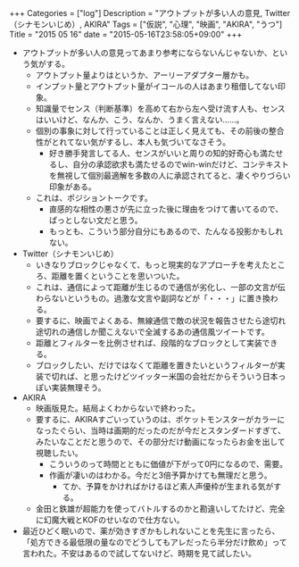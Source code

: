 +++
Categories = ["log"]
Description = "アウトプットが多い人の意見, Twitter（シナモンいじめ）, AKIRA"
Tags = ["仮説", "心理", "映画", "AKIRA", "うつ"]
Title = "2015 05 16"
date = "2015-05-16T23:58:05+09:00"
+++

* アウトプットが多い人の意見ってあまり参考にならないんじゃないか、という気がする。
	* アウトプット量よりはというか、アーリーアダプター層かも。
	* インプット量とアウトプット量がイコールの人はあまり租借してない印象。
	* 知識量でセンス（判断基準）を高めて右から左へ受け流す人も、センスはいいけど、なんか、こう、なんか、うまく言えない……。
	* 個別の事象に対して行っていることは正しく見えても、その前後の整合性がとれてない気がするし、本人も気づいてなさそう。
		* 好き勝手発言してる人、センスがいいと周りの知的好奇心も満たせるし、自分の承認欲求も満たせるのでwin-winだけど、コンテキストを無視して個別最適解を多数の人に承認されてると、凄くやりづらい印象がある。
	* これは、ポジショントークです。
		* 直感的な相性の悪さが先に立った後に理由をつけて書いてるので、ぱっとしない文だと思う。
		* もっとも、こういう部分自分にもあるので、たんなる投影かもしれない。
* Twitter（シナモンいじめ）
	* いきなりブロックじゃなくて、もっと現実的なアプローチを考えたところ、距離を置くということを思いついた。
	* これは、通信によって距離が生じるので通信が劣化し、一部の文言が伝わらないというもの。過激な文言や副詞などが「・・・」に置き換わる。
	* 要するに、映画でよくある、無線通信で敵の状況を報告させたら途切れ途切れの通信しか聞こえないで全滅するあの通信風ツイートです。
	* 距離とフィルターを比例させれば、段階的なブロックとして実装できる。
	* ブロックしたい、だけではなくて距離を置きたいというフィルターが実装で切れば、と思ったけどツイッター米国の会社だからそういう日本っぽい実装無理そう。
* AKIRA
	* 映画版見た。結局よくわからないで終わった。
	* 要するに、AKIRAすごいっていうのは、ポケットモンスターがカラーになったぐらい、当時は画期的だったのだが今だとスタンダードすぎて、みたいなことだと思うので、その部分だけ動画になったらお金を出して視聴したい。
		* こういうのって時間とともに価値が下がって0円になるので、需要。
		* 作画が凄いのはわかる。今だと3倍予算かけても無理だと思う。
			* てか、予算をかければかけるほど素人声優枠が生まれる気がする。
	* 金田と鉄雄が超能力を使ってバトルするのかと勘違いしてたけど、完全に幻魔大戦とKOFのせいなので仕方ない。
* 最近ひどく眠いので、薬が効きすぎかもしれないことを先生に言ったら、「処方できる最低限の量なのでどうしてもアレだったら半分だけ飲め」って言われた。不安はあるので試してないけど、時期を見て試したい。